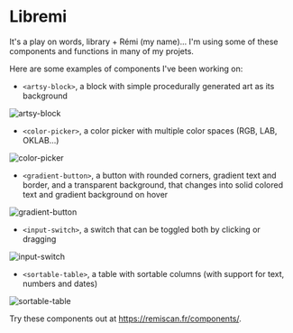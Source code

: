 # Libremi

It's a play on words, library + Rémi (my name)... I'm using some of these components and functions in many of my projets.

Here are some examples of components I've been working on:

- `<artsy-block>`, a block with simple procedurally generated art as its background

![artsy-block](https://user-images.githubusercontent.com/1685446/226451334-f2e0f8f1-a278-483b-b950-64a441780c3e.jpg)

- `<color-picker>`, a color picker with multiple color spaces (RGB, LAB, OKLAB...)

![color-picker](https://user-images.githubusercontent.com/1685446/226451346-28fc8638-d865-4a6e-a47a-3253998a62b2.jpg)

- `<gradient-button>`, a button with rounded corners, gradient text and border, and a transparent background, that changes into solid colored text and gradient background on hover

![gradient-button](https://user-images.githubusercontent.com/1685446/226995814-71ea3923-6825-498b-9fb9-c3ab39e98153.jpg)

- `<input-switch>`, a switch that can be toggled both by clicking or dragging

![input-switch](https://user-images.githubusercontent.com/1685446/226995804-c84bed50-0583-464b-aacc-84592d3ddd3a.jpg)

- `<sortable-table>`, a table with sortable columns (with support for text, numbers and dates)

![sortable-table](https://user-images.githubusercontent.com/1685446/227003121-950da0e7-f7b7-4db1-93d1-23fc82c64315.jpg)

Try these components out at <https://remiscan.fr/components/>.